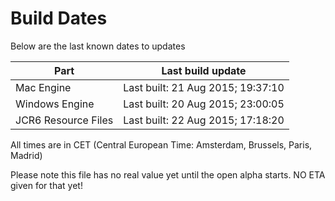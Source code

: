 # Build Dates

Below are the last known dates to updates

Part | Last build update
-----|-----
Mac Engine | Last built: 21 Aug 2015; 19:37:10
Windows Engine | Last built: 20 Aug 2015; 23:00:05
JCR6 Resource Files | Last built: 22 Aug 2015; 17:18:20
All times are in CET (Central European Time: Amsterdam, Brussels, Paris, Madrid)


Please note this file has no real value yet until the open alpha starts. NO ETA given for that yet!
